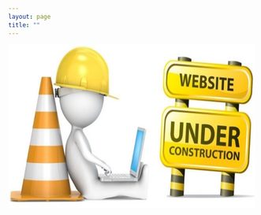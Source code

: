```yaml
---
layout: page
title: ""
---
```


<img src="Under.jpg" width="500" height="333" alt ="image" >

<!-- 
<h1> Orographic influnce on cyclonic systems</h1>

<p> Understanding the quasi-stationarity of tropical depressions along a coast <br>
  
<h1>MISO-BOB</h1>

<p> Monsoon Intraseasonal Oscillation in the Bay of Bengal <br>
  
<h1>IMPROVE</h1>

<p> Indian Monsoon Precipitation over Orography: Verification and Enhancement of understanding <br>
  
<h1>CTCZ</h1>

<p> Continental Tropical Convergence Zone <br>
-->
